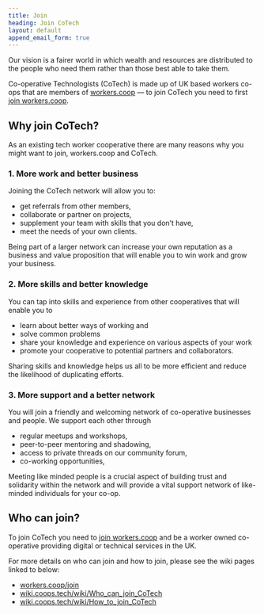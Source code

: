 ```yaml
---
title: Join
heading: Join CoTech
layout: default
append_email_form: true
---
```


Our vision is a fairer world in which wealth and resources are distributed to the people who need them rather than those best able to take them.

Co-operative Technologists (CoTech) is made up of UK based workers co-ops that are members of [workers.coop](https://www.workers.coop/) &mdash; to join CoTech you need to first [join workers.coop](https://www.workers.coop/join/).

## Why join CoTech?

As an existing tech worker cooperative there are many reasons why you might want to join, workers.coop and CoTech.

### 1. More work and better business

Joining the CoTech network will allow you to:
* get referrals from other members,
* collaborate or partner on projects,
* supplement your team with skills that you don’t have,
* meet the needs of your own clients.

Being part of a larger network can increase your own reputation as a business and value proposition that will enable you to win work and grow your business.

### 2. More skills and better knowledge

You can tap into skills and experience from other cooperatives that will enable you to
* learn about better ways of working and
* solve common problems
* share your knowledge and experience on various aspects of your work
* promote your cooperative to potential partners and collaborators.

Sharing skills and knowledge helps us all to be more efficient and reduce the likelihood of duplicating efforts.

### 3. More support and a better network
You will join a friendly and welcoming network of co-operative businesses and people. We support each other through
* regular meetups and workshops,
* peer-to-peer mentoring and shadowing,
* access to private threads on our community forum,
* co-working opportunities,

Meeting like minded people is a crucial aspect of building trust and solidarity within the network and will provide a vital support network of like-minded individuals for your co-op.

## Who can join?

To join CoTech you need to [join workers.coop](https://www.workers.coop/join/) and be a worker owned co-operative providing digital or technical services in the UK.

For more details on who can join and how to join, please see the wiki pages linked to below:

* [workers.coop/join](https://www.workers.coop/join/)
* [wiki.coops.tech/wiki/Who_can_join_CoTech](https://wiki.coops.tech/wiki/Who_can_join_CoTech)
* [wiki.coops.tech/wiki/How_to_join_CoTech](https://wiki.coops.tech/wiki/How_to_join_CoTech)

[about]: /about
[manifesto]: /manifesto

